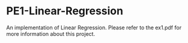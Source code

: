 # PE1-Linear-Regression
An implementation of Linear Regression.
Please refer to the ex1.pdf for more information about this project.
